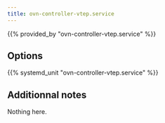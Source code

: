 ```yaml
---
title: ovn-controller-vtep.service
---
```


{{% provided_by "ovn-controller-vtep.service" %}}

## Options

{{% systemd_unit "ovn-controller-vtep.service" %}}

## Additionnal notes

Nothing here.